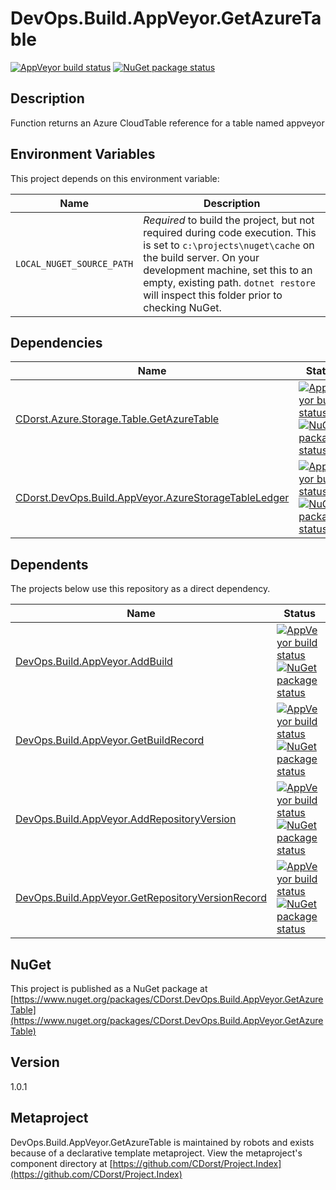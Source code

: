 # DevOps.Build.AppVeyor.GetAzureTable

[![AppVeyor build status](https://img.shields.io/appveyor/ci/cdorst/devops-build-appveyor-getazuretable.svg?label=AppVeyor&style=for-the-badge)](https://ci.appveyor.com/project/cdorst/devops-build-appveyor-getazuretable)
[![NuGet package status](https://img.shields.io/nuget/v/CDorst.DevOps.Build.AppVeyor.GetAzureTable.svg?label=NuGet&style=for-the-badge)](https://www.nuget.org/packages/CDorst.DevOps.Build.AppVeyor.GetAzureTable)

## Description

Function returns an Azure CloudTable reference for a table named appveyor

## Environment Variables

This project depends on this environment variable:

Name | Description
---- | -----------
`LOCAL_NUGET_SOURCE_PATH` | *Required* to build the project, but not required during code execution. This is set to `c:\projects\nuget\cache` on the build server. On your development machine, set this to an empty, existing path. `dotnet restore` will inspect this folder prior to checking NuGet.

## Dependencies

Name | Status
---- | ------
[CDorst.Azure.Storage.Table.GetAzureTable](https://github.com/CDorst/Azure.Storage.Table.GetAzureTable) | [![AppVeyor build status](https://img.shields.io/appveyor/ci/cdorst/azure-storage-table-getazuretable.svg?label=AppVeyor&style=flat-square)](https://ci.appveyor.com/project/cdorst/azure-storage-table-getazuretable) [![NuGet package status](https://img.shields.io/nuget/v/CDorst.Azure.Storage.Table.GetAzureTable.svg?label=NuGet&style=flat-square)](https://www.nuget.org/packages/CDorst.Azure.Storage.Table.GetAzureTable)
[CDorst.DevOps.Build.AppVeyor.AzureStorageTableLedger](https://github.com/CDorst/DevOps.Build.AppVeyor.AzureStorageTableLedger) | [![AppVeyor build status](https://img.shields.io/appveyor/ci/cdorst/devops-build-appveyor-azurestoragetableledger.svg?label=AppVeyor&style=flat-square)](https://ci.appveyor.com/project/cdorst/devops-build-appveyor-azurestoragetableledger) [![NuGet package status](https://img.shields.io/nuget/v/CDorst.DevOps.Build.AppVeyor.AzureStorageTableLedger.svg?label=NuGet&style=flat-square)](https://www.nuget.org/packages/CDorst.DevOps.Build.AppVeyor.AzureStorageTableLedger)

## Dependents

The projects below use this repository as a direct dependency.

Name | Status
---- | ------
[DevOps.Build.AppVeyor.AddBuild](https://github.com/CDorst./DevOps.Build.AppVeyor.AddBuild) | [![AppVeyor build status](https://img.shields.io/appveyor/ci/cdorst./devops-build-appveyor-addbuild.svg?label=AppVeyor&style=flat-square)](https://ci.appveyor.com/project/cdorst./devops-build-appveyor-addbuild) [![NuGet package status](https://img.shields.io/nuget/v/CDorst..DevOps.Build.AppVeyor.AddBuild.svg?label=NuGet&style=flat-square)](https://www.nuget.org/packages/CDorst..DevOps.Build.AppVeyor.AddBuild)
[DevOps.Build.AppVeyor.GetBuildRecord](https://github.com/CDorst./DevOps.Build.AppVeyor.GetBuildRecord) | [![AppVeyor build status](https://img.shields.io/appveyor/ci/cdorst./devops-build-appveyor-getbuildrecord.svg?label=AppVeyor&style=flat-square)](https://ci.appveyor.com/project/cdorst./devops-build-appveyor-getbuildrecord) [![NuGet package status](https://img.shields.io/nuget/v/CDorst..DevOps.Build.AppVeyor.GetBuildRecord.svg?label=NuGet&style=flat-square)](https://www.nuget.org/packages/CDorst..DevOps.Build.AppVeyor.GetBuildRecord)
[DevOps.Build.AppVeyor.AddRepositoryVersion](https://github.com/CDorst./DevOps.Build.AppVeyor.AddRepositoryVersion) | [![AppVeyor build status](https://img.shields.io/appveyor/ci/cdorst./devops-build-appveyor-addrepositoryversion.svg?label=AppVeyor&style=flat-square)](https://ci.appveyor.com/project/cdorst./devops-build-appveyor-addrepositoryversion) [![NuGet package status](https://img.shields.io/nuget/v/CDorst..DevOps.Build.AppVeyor.AddRepositoryVersion.svg?label=NuGet&style=flat-square)](https://www.nuget.org/packages/CDorst..DevOps.Build.AppVeyor.AddRepositoryVersion)
[DevOps.Build.AppVeyor.GetRepositoryVersionRecord](https://github.com/CDorst./DevOps.Build.AppVeyor.GetRepositoryVersionRecord) | [![AppVeyor build status](https://img.shields.io/appveyor/ci/cdorst./devops-build-appveyor-getrepositoryversionrecord.svg?label=AppVeyor&style=flat-square)](https://ci.appveyor.com/project/cdorst./devops-build-appveyor-getrepositoryversionrecord) [![NuGet package status](https://img.shields.io/nuget/v/CDorst..DevOps.Build.AppVeyor.GetRepositoryVersionRecord.svg?label=NuGet&style=flat-square)](https://www.nuget.org/packages/CDorst..DevOps.Build.AppVeyor.GetRepositoryVersionRecord)

## NuGet


This project is published as a NuGet package at [https://www.nuget.org/packages/CDorst.DevOps.Build.AppVeyor.GetAzureTable](https://www.nuget.org/packages/CDorst.DevOps.Build.AppVeyor.GetAzureTable)

## Version

1.0.1

## Metaproject

DevOps.Build.AppVeyor.GetAzureTable is maintained by robots and exists because of a declarative template metaproject. View the metaproject's component directory at [https://github.com/CDorst/Project.Index](https://github.com/CDorst/Project.Index)

